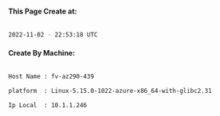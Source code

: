 
   
#### This Page Create at:

```bash

2022-11-02 - 22:53:18 UTC

```

#### Create By Machine:

```bash

Host Name : fv-az290-439

platform  : Linux-5.15.0-1022-azure-x86_64-with-glibc2.31

Ip Local  : 10.1.1.246

```


